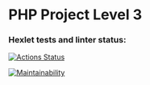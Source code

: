# PHP Project Level 3
### Hexlet tests and linter status:
[![Actions Status](https://github.com/AlexeyShobanov/python-project-lvl1/workflows/hexlet-check/badge.svg)](https://github.com/AlexeyShobanov/python-project-lvl1/actions)

[![Maintainability](https://api.codeclimate.com/v1/badges/a99a88d28ad37a79dbf6/maintainability)](https://codeclimate.com/github/codeclimate/codeclimate/maintainability)